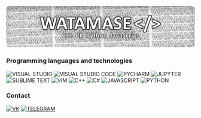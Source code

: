 ![HEADER](https://github.com/watamase/watamase/blob/main/Data/Header.png)

### Programming languages and technologies
![VISUAL STUDIO](https://img.shields.io/badge/VISUAL_STUDIO-000000?style=for-the-badge&logo=visualstudio&logoColor=ffffff)
![VISUAL STUDIO CODE](https://img.shields.io/badge/VISUAL_STUDIO_CODE-000000?style=for-the-badge&logo=visualstudiocode&logoColor=ffffff)
![PYCHARM](https://img.shields.io/badge/PYCHARM-000000?style=for-the-badge&logo=pycharm&logoColor=ffffff)
![JUPYTER](https://img.shields.io/badge/JUPYTER-000000?style=for-the-badge&logo=jupyter&logoColor=ffffff)
![SUBLIME TEXT](https://img.shields.io/badge/SUBLIME_TEXT-000000?style=for-the-badge&logo=sublimetext&logoColor=ffffff)
![VIM](https://img.shields.io/badge/VIM-000000?style=for-the-badge&logo=vim&logoColor=ffffff)
![C++](https://img.shields.io/badge/C++-000000?style=for-the-badge&logo=c%2b%2b&logoColor=ffffff)
![C#](https://img.shields.io/badge/C%23-000000?style=for-the-badge&logo=csharp&logoColor=ffffff)
![JAVASCRIPT](https://img.shields.io/badge/JAVASCRIPT-000000?style=for-the-badge&logo=javascript&logoColor=ffffff)
![PYTHON](https://img.shields.io/badge/PYTHON-000000?style=for-the-badge&logo=python&logoColor=ffffff)

### Contact
[![VK](https://img.shields.io/badge/ВКОНТАКТЕ-000000?style=for-the-badge&logo=vk&logoColor=ffffff)](https://vk.com/watamase/)
[![TELEGRAM](https://img.shields.io/badge/TELEGRAM-000000?style=for-the-badge&logo=vk&logoColor=ffffff)](https://t.me/watamase_public/)
